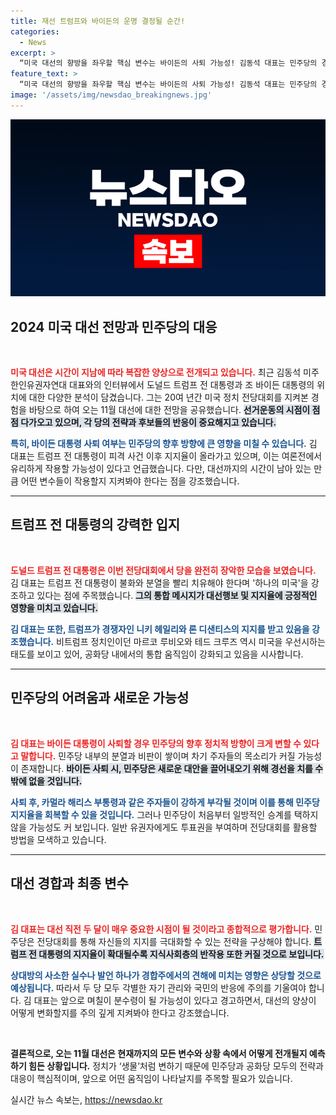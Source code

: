 ```yaml
---
title: 재선 트럼프와 바이든의 운명 결정될 순간!
categories:
  - News
excerpt: >
  “미국 대선의 향방을 좌우할 핵심 변수는 바이든의 사퇴 가능성! 김동석 대표는 민주당의 경선 특성을 언급하며 ‘트럼프의 통합과 바이든의 불안정’이 선거 판도를 어지럽힐 것이라 경고한다.”
feature_text: >
  “미국 대선의 향방을 좌우할 핵심 변수는 바이든의 사퇴 가능성! 김동석 대표는 민주당의 경선 특성을 언급하며 ‘트럼프의 통합과 바이든의 불안정’이 선거 판도를 어지럽힐 것이라 경고한다.”
image: '/assets/img/newsdao_breakingnews.jpg'
---
```


<p><img src="/assets/img/newsdao_breakingnews.jpg" alt="pcversion 속보" /></p>

<h2 data-ke-size="size26">2024 미국 대선 전망과 민주당의 대응</h2>

<p data-ke-size="size16">&nbsp;</p>

<p><b><span style="color: #ee2323;">미국 대선은 시간이 지남에 따라 복잡한 양상으로 전개되고 있습니다.</span></b> 최근 김동석 미주한인유권자연대 대표와의 인터뷰에서 도널드 트럼프 전 대통령과 조 바이든 대통령의 위치에 대한 다양한 분석이 담겼습니다. 그는 20여 년간 미국 정치 전당대회를 지켜본 경험을 바탕으로 하여 오는 11월 대선에 대한 전망을 공유했습니다. <b><span style="background-color: #21538527;">선거운동의 시점이 점점 다가오고 있으며, 각 당의 전략과 후보들의 반응이 중요해지고 있습니다.</span></b> </p>

<p><b><span style="color: #1a5490;">특히, 바이든 대통령 사퇴 여부는 민주당의 향후 방향에 큰 영향을 미칠 수 있습니다.</span></b> 김 대표는 트럼프 전 대통령이 피격 사건 이후 지지율이 올라가고 있으며, 이는 여론전에서 유리하게 작용할 가능성이 있다고 언급했습니다. 다만, 대선까지의 시간이 남아 있는 만큼 어떤 변수들이 작용할지 지켜봐야 한다는 점을 강조했습니다.</p>

<hr>

<h2 data-ke-size="size26">트럼프 전 대통령의 강력한 입지</h2>

<p data-ke-size="size16">&nbsp;</p>

<p><b><span style="color: #ee2323;">도널드 트럼프 전 대통령은 이번 전당대회에서 당을 완전히 장악한 모습을 보였습니다.</span></b> 김 대표는 트럼프 전 대통령이 불화와 분열을 빨리 치유해야 한다며 '하나의 미국'을 강조하고 있다는 점에 주목했습니다. <b><span style="background-color: #21538527;">그의 통합 메시지가 대선행보 및 지지율에 긍정적인 영향을 미치고 있습니다.</span></b> </p>

<p><b><span style="color: #1a5490;">김 대표는 또한, 트럼프가 경쟁자인 니키 헤일리와 론 디샌티스의 지지를 받고 있음을 강조했습니다.</span></b> 비트럼프 정치인이던 마르코 루비오와 테드 크루즈 역시 미국을 우선시하는 태도를 보이고 있어, 공화당 내에서의 통합 움직임이 강화되고 있음을 시사합니다. </p>

<hr>

<h2 data-ke-size="size26">민주당의 어려움과 새로운 가능성</h2>

<p data-ke-size="size16">&nbsp;</p>

<p><b><span style="color: #ee2323;">김 대표는 바이든 대통령이 사퇴할 경우 민주당의 향후 정치적 방향이 크게 변할 수 있다고 말합니다.</span></b> 민주당 내부의 분열과 비판이 쌓이며 차기 주자들의 목소리가 커질 가능성이 존재합니다. <b><span style="background-color: #21538527;">바이든 사퇴 시, 민주당은 새로운 대안을 끌어내오기 위해 경선을 치를 수밖에 없을 것입니다.</span></b> </p>

<p><b><span style="color: #1a5490;">사퇴 후, 카멀라 해리스 부통령과 같은 주자들이 강하게 부각될 것이며 이를 통해 민주당 지지율을 회복할 수 있을 것입니다.</span></b> 그러나 민주당이 처음부터 일방적인 승계를 택하지 않을 가능성도 커 보입니다. 일반 유권자에게도 투표권을 부여하며 전당대회를 활용할 방법을 모색하고 있습니다. </p>

<hr>

<h2 data-ke-size="size26">대선 경합과 최종 변수</h2>

<p data-ke-size="size16">&nbsp;</p>

<p><b><span style="color: #ee2323;">김 대표는 대선 직전 두 달이 매우 중요한 시점이 될 것이라고 종합적으로 평가합니다.</span></b> 민주당은 전당대회를 통해 자신들의 지지를 극대화할 수 있는 전략을 구상해야 합니다. <b><span style="background-color: #21538527;">트럼프 전 대통령의 지지율이 확대될수록 지식사회층의 반작용 또한 커질 것으로 보입니다.</span></b> </p>

<p><b><span style="color: #1a5490;">상대방의 사소한 실수나 발언 하나가 경합주에서의 견해에 미치는 영향은 상당할 것으로 예상됩니다.</span></b> 따라서 두 당 모두 각별한 자기 관리와 국민의 반응에 주의를 기울여야 합니다. 김 대표는 앞으로 며칠이 분수령이 될 가능성이 있다고 경고하면서, 대선의 양상이 어떻게 변화할지를 주의 깊게 지켜봐야 한다고 강조했습니다.</p>

<p data-ke-size="size16">&nbsp;</p>

<p><b>결론적으로, 오는 11월 대선은 현재까지의 모든 변수와 상황 속에서 어떻게 전개될지 예측하기 힘든 상황입니다.</b> 정치가 ‘생물’처럼 변하기 때문에 민주당과 공화당 모두의 전략과 대응이 핵심적이며, 앞으로 어떤 움직임이 나타날지를 주목할 필요가 있습니다.</p>
실시간 뉴스 속보는, <a href="https://newsdao.kr" rel="dofollow">https://newsdao.kr</a>


